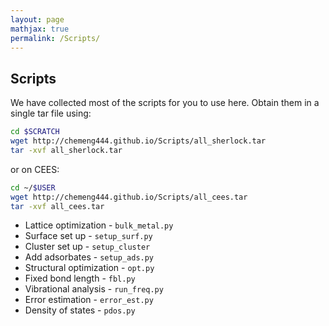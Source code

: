 ```yaml
---
layout: page
mathjax: true
permalink: /Scripts/
---
```


## Scripts ##

We have collected most of the scripts for you to use here. Obtain them in a single tar file using:

```bash
cd $SCRATCH
wget http://chemeng444.github.io/Scripts/all_sherlock.tar
tar -xvf all_sherlock.tar
```

or on CEES:

```bash
cd ~/$USER
wget http://chemeng444.github.io/Scripts/all_cees.tar
tar -xvf all_cees.tar
```

* Lattice optimization - `bulk_metal.py`
* Surface set up - `setup_surf.py`
* Cluster set up - `setup_cluster`
* Add adsorbates - `setup_ads.py`
* Structural optimization - `opt.py`
* Fixed bond length - `fbl.py`
* Vibrational analysis - `run_freq.py`
* Error estimation - `error_est.py`
* Density of states - `pdos.py`
